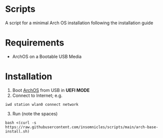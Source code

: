 # Scripts

A script for a minimal Arch OS installation following the installation guide 

# Requirements

- ArchOS on a Bootable USB Media

# Installation

1. Boot [ArchOS](https://archlinux.org/download/) from USB in **UEFI MODE** 
2. Connect to Internet; e.g.
```
iwd station wlan0 connect network
```
3. Run (note the spaces)
```
bash <(curl -s https://raw.githubusercontent.com/insomnicles/scripts/main/arch-base-install.sh)
```

